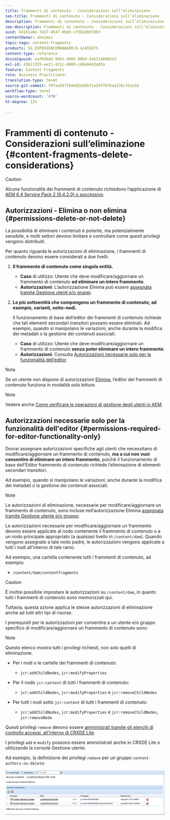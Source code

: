 ```yaml
---
title: Frammenti di contenuto - Considerazioni sull’eliminazione
seo-title: Frammenti di contenuto - Considerazioni sull’eliminazione
description: Frammenti di contenuto - Considerazioni sull’eliminazione
seo-description: Frammenti di contenuto - Considerazioni sull’eliminazione
uuid: b4161a0e-7e17-4547-9bdd-cf3b1d0d7d63
contentOwner: aheimoz
topic-tags: content-fragments
products: SG_EXPERIENCEMANAGER/6.4/ASSETS
content-type: reference
discoiquuid: eaf65bdd-9091-4985-90bd-5eb2148965e3
exl-id: 43b11355-ee21-421c-8809-cd8a0443a03a
feature: Content Fragments
role: Business Practitioner
translation-type: tm+mt
source-git-commit: f9faa357f8de92d205f1a297767ba4176cfd1e10
workflow-type: tm+mt
source-wordcount: '470'
ht-degree: 12%

---
```


# Frammenti di contenuto - Considerazioni sull’eliminazione {#content-fragments-delete-considerations}

>[!CAUTION]
>
>Alcune funzionalità dei frammenti di contenuto richiedono l’applicazione di [AEM 6.4 Service Pack 2 (6.4.2.0) o successivo](/help/release-notes/sp-release-notes.md).

## Autorizzazioni - Elimina o non elimina {#permissions-delete-or-not-delete}

La possibilità di eliminare i contenuti è potente, ma potenzialmente sensibile, e molti settori devono limitare e controllare come questi privilegi vengono distribuiti.

Per quanto riguarda le autorizzazioni di eliminazione, i frammenti di contenuto devono essere considerati a due livelli:

1. **Il frammento di contenuto come singola entità.**

   * **Caso** di utilizzo: Utente che deve modificare/aggiornare un frammento di contenuto  **ed eliminare un intero frammento**.
   * **Autorizzazioni**: L’autorizzazione  [](/help/sites-administering/security.md#actions) Elimina può essere  [assegnata tramite Gestione utenti e/o gruppi](/help/sites-administering/security.md#managing-permissions).

1. **Le più sottoentità che compongono un frammento di contenuto; ad esempio, varianti, sotto-nodi.**

   Il funzionamento di base dell’editor dei frammenti di contenuto richiede che tali elementi secondari transitori possano essere eliminati. Ad esempio, quando si manipolano le variazioni; anche durante la modifica dei metadati o la gestione dei contenuti associati.

   * **Caso** di utilizzo: Utente che deve modificare/aggiornare un frammento di contenuto  **senza poter eliminare un intero frammento**.
   * **Autorizzazioni**: Consulta  [Autorizzazioni necessarie solo per la funzionalità dell’editor](content-fragments-delete.md#permissions-required-for-editor-functionality-only).

>[!NOTE]
>
>Se un utente non dispone di autorizzazioni [Elimina](/help/sites-administering/security.md#actions), l’editor dei frammenti di contenuto funziona in modalità *sola lettura*.

>[!NOTE]
>
>Vedere anche [Come verificare le operazioni di gestione degli utenti in AEM](/help/sites-administering/audit-user-management-operations.md).

## Autorizzazioni necessarie solo per la funzionalità dell&#39;editor {#permissions-required-for-editor-functionality-only}

Dovrai assegnare autorizzazioni specifiche agli utenti che necessitano di modificare/aggiornare un frammento di contenuto, **ma a cui non vuoi consentire di eliminare un intero frammento**, poiché il funzionamento di base dell’Editor frammento di contenuto richiede l’eliminazione di elementi secondari transitori.

Ad esempio, quando si manipolano le variazioni; anche durante la modifica dei metadati o la gestione dei contenuti associati.

>[!NOTE]
>
>Le autorizzazioni di eliminazione, necessarie per modificare/aggiornare un frammento di contenuto, sono incluse nell’autorizzazione Elimina [assegnata tramite Gestione utente e/o gruppo](/help/sites-administering/security.md#managing-permissions).

Le autorizzazioni necessarie per modificare/aggiornare un frammento devono essere applicate al nodo contenente il frammento di contenuto o a un nodo principale appropriato (a qualsiasi livello in `/content/dam`). Quando vengono assegnate a tale nodo padre, le autorizzazioni vengono applicate a tutti i nodi all&#39;interno di tale ramo.

Ad esempio, una cartella contenente tutti i frammenti di contenuto, ad esempio:

* `/content/dam/contentfragments`

>[!CAUTION]
>
>È inoltre possibile impostare le autorizzazioni su `/content/dam`, in quanto tutti i frammenti di contenuto sono memorizzati qui.
>
>Tuttavia, questa azione applica le stesse autorizzazioni di eliminazione anche ad *tutti* altri tipi di risorse.

I prerequisiti per le autorizzazioni per consentire a un utente e/o gruppo specifico di modificare/aggiornare un frammento di contenuto sono:

>[!NOTE]
>
>Questo elenco mostra tutti i privilegi richiesti, non solo quelli di eliminazione.

* Per i nodi o le cartelle dei frammenti di contenuto:

   * `jcr:addChildNodes`, `jcr:modifyProperties`

* Per il nodo `jcr:content` di tutti i frammenti di contenuto:

   * `jcr:addChildNodes`,  `jcr:modifyProperties` e  `jcr:removeChildNodes`

* Per tutti i nodi sotto `jcr:content` di tutti i frammenti di contenuto:

   * `jcr:addChildNodes`,  `jcr:modifyProperties` e  `jcr:removeChildNodes`,  `jcr:removeNode`

Questi privilegi `remove` devono essere [amministrati tramite gli elenchi di controllo accessi, all&#39;interno di CRXDE Lite](/help/sites-administering/user-group-ac-admin.md#access-right-management).

I privilegi `add` e `modify` possono essere amministrati anche in CRXDE Lite o utilizzando la console Gestione utente.

Ad esempio, la definizione dei privilegi `remove` per un gruppo `content-authors-no-delete`:

![cf-delete-03](assets/cf-delete-03.png)
